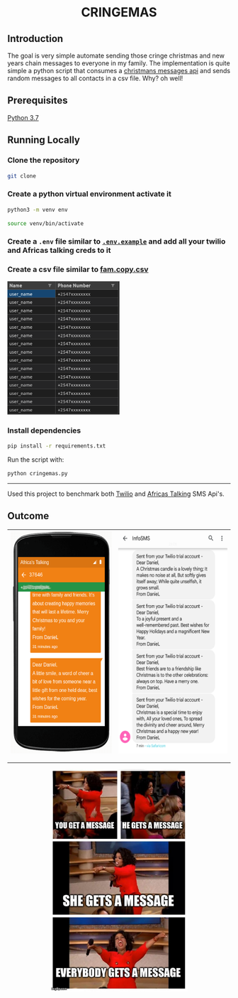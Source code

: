 <h1 align="center">
    <b>CRINGEMAS</b>
</h1>

## Introduction
The goal is very simple automate sending those cringe christmas and new years chain messages to everyone in my family. The implementation is quite simple a python script that consumes a [christmans messages api](https://github.com/babatundelmd/Christmas-Messages-Api) and sends random messages to all contacts in a csv file. Why? oh well!

## Prerequisites
[Python 3.7](https://www.python.org/downloads/)

## Running Locally
### Clone the repository
```bash
git clone 
```
### Create a python virtual environment activate it
```bash
python3 -m venv env
```
```bash
source venv/bin/activate
```
### Create a `.env` file similar to [`.env.example`](https://github.com/DanNduati/) and add all your twilio and Africas talking creds to it

### Create a csv file similar to [fam.copy.csv](https://github.com/DanNduati/)

<img height="300" src="images/workbook.png">

### Install dependencies
```bash
pip install -r requirements.txt
```
Run the script with:
```bash
python cringemas.py
```
----

Used this project to benchmark both [Twilio](https://www.twilio.com/docs/sms/quickstart/python#send-an-outbound-sms-with-python) and [Africas Talking](https://developers.africastalking.com/docs/sms/overview) SMS Api's.

## Outcome
<center>

| <img height="500" src="images/at_sim.png"></img> 	| <img height="500" src="images/twilio.png"></img> 	|
|:----------------------------------------------:	|:----------------------------------------------:	|

</center>

----

<p align="center">
    <img height="500" src="images/haha.jpg"></img>
</p>